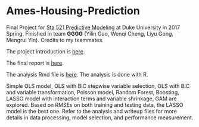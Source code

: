 # Ames-Housing-Prediction

Final Project for [Sta 521 Predictive Modeling](http://www2.stat.duke.edu/courses/Spring17/sta521/) at Duke University in 2017 Spring. Finished in team **GGGG** (Yilin Gao, Wenqi Cheng, Liyu Gong, Mengrui Yin). Credits to my teammates.

The project introduction is [here](https://github.com/YilinGao/Ames-Housing-Prediction/blob/master/Final-Data-Analysis.Rmd).

The final report is [here](https://github.com/YilinGao/Ames-Housing-Prediction/blob/master/writeup.pdf).

The analysis Rmd file is [here](https://github.com/YilinGao/Ames-Housing-Prediction/blob/master/analysis.Rmd). The analysis is done with R.

Simple OLS model, OLS with BIC stepwise variable selection, OLS with BIC and variable transformation, Poisson model, Random Forest, Boosting, LASSO model with interaction terms and variable shrinkage, GAM are explored. Based on RMSEs on both training and testing data, the LASSO model is the best one. Refer to the analysis and writeup files for more details in data processing, model selection, and performance measurement.
